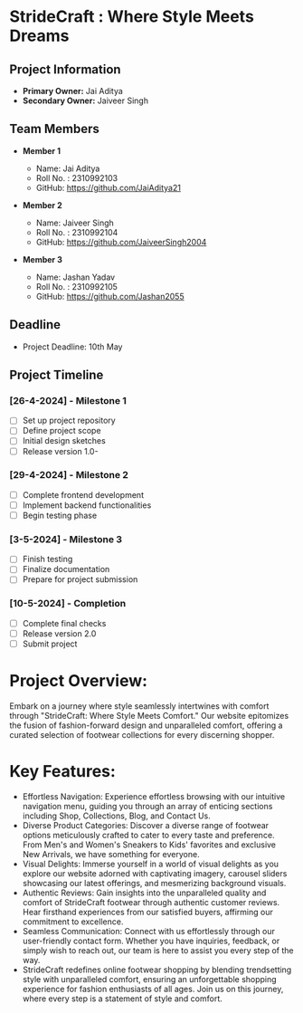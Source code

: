 # StrideCraft : Where Style Meets Dreams

## Project Information
- **Primary Owner:** Jai Aditya
- **Secondary Owner:** Jaiveer Singh

## Team Members
- **Member 1**
  - Name: Jai Aditya
  - Roll No. : 2310992103
  - GitHub: https://github.com/JaiAditya21

- **Member 2**
  - Name: Jaiveer Singh
  - Roll No. : 2310992104
  - GitHub: https://github.com/JaiveerSingh2004

- **Member 3**
  - Name: Jashan Yadav
  - Roll No. : 2310992105
  - GitHub: https://github.com/Jashan2055
 
## Deadline
- Project Deadline: 10th May

## Project Timeline

### [26-4-2024] - Milestone 1

- [ ] Set up project repository
- [ ] Define project scope
- [ ] Initial design sketches
- [ ] Release version 1.0-

### [29-4-2024] - Milestone 2

- [ ] Complete frontend development
- [ ] Implement backend functionalities
- [ ] Begin testing phase

### [3-5-2024] - Milestone 3

- [ ] Finish testing
- [ ] Finalize documentation
- [ ] Prepare for project submission

### [10-5-2024] - Completion

- [ ] Complete final checks
- [ ] Release version 2.0
- [ ] Submit project

# Project Overview:

Embark on a journey where style seamlessly intertwines with comfort through "StrideCraft: Where Style Meets Comfort." Our website epitomizes the fusion of fashion-forward design and unparalleled comfort, offering a curated selection of footwear collections for every discerning shopper.

# Key Features:

- Effortless Navigation: Experience effortless browsing with our intuitive navigation menu, guiding you through an array of enticing sections including Shop, Collections, Blog, and Contact Us.
- Diverse Product Categories: Discover a diverse range of footwear options meticulously crafted to cater to every taste and preference. From Men's and Women's Sneakers to Kids' favorites and exclusive New Arrivals, we have something for everyone.
- Visual Delights: Immerse yourself in a world of visual delights as you explore our website adorned with captivating imagery, carousel sliders showcasing our latest offerings, and mesmerizing background visuals.
- Authentic Reviews: Gain insights into the unparalleled quality and comfort of StrideCraft footwear through authentic customer reviews. Hear firsthand experiences from our satisfied buyers, affirming our commitment to excellence. 
- Seamless Communication: Connect with us effortlessly through our user-friendly contact form. Whether you have inquiries, feedback, or simply wish to reach out, our team is here to assist you every step of the way.
- StrideCraft redefines online footwear shopping by blending trendsetting style with unparalleled comfort, ensuring an unforgettable shopping experience for fashion enthusiasts of all ages. Join us on this journey, where every step is a statement of style and comfort.






